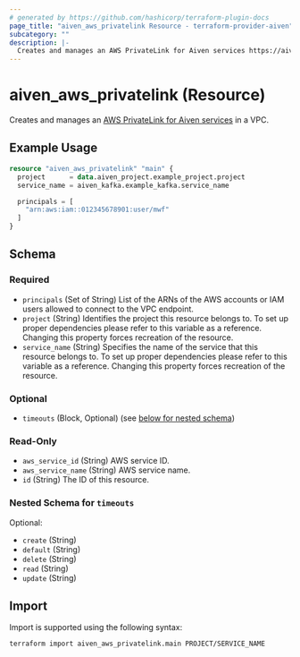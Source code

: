 ```yaml
---
# generated by https://github.com/hashicorp/terraform-plugin-docs
page_title: "aiven_aws_privatelink Resource - terraform-provider-aiven"
subcategory: ""
description: |-
  Creates and manages an AWS PrivateLink for Aiven services https://aiven.io/docs/platform/howto/use-aws-privatelinks in a VPC.
---
```


# aiven_aws_privatelink (Resource)

Creates and manages an [AWS PrivateLink for Aiven services](https://aiven.io/docs/platform/howto/use-aws-privatelinks) in a VPC.

## Example Usage

```terraform
resource "aiven_aws_privatelink" "main" {
  project      = data.aiven_project.example_project.project
  service_name = aiven_kafka.example_kafka.service_name

  principals = [
    "arn:aws:iam::012345678901:user/mwf"
  ]
}
```

<!-- schema generated by tfplugindocs -->
## Schema

### Required

- `principals` (Set of String) List of the ARNs of the AWS accounts or IAM users allowed to connect to the VPC endpoint.
- `project` (String) Identifies the project this resource belongs to. To set up proper dependencies please refer to this variable as a reference. Changing this property forces recreation of the resource.
- `service_name` (String) Specifies the name of the service that this resource belongs to. To set up proper dependencies please refer to this variable as a reference. Changing this property forces recreation of the resource.

### Optional

- `timeouts` (Block, Optional) (see [below for nested schema](#nestedblock--timeouts))

### Read-Only

- `aws_service_id` (String) AWS service ID.
- `aws_service_name` (String) AWS service name.
- `id` (String) The ID of this resource.

<a id="nestedblock--timeouts"></a>
### Nested Schema for `timeouts`

Optional:

- `create` (String)
- `default` (String)
- `delete` (String)
- `read` (String)
- `update` (String)

## Import

Import is supported using the following syntax:

```shell
terraform import aiven_aws_privatelink.main PROJECT/SERVICE_NAME
```
